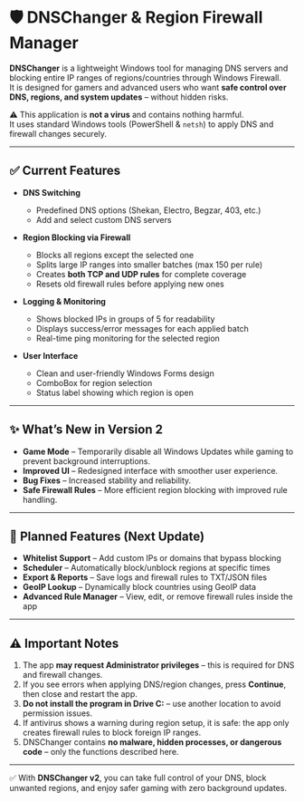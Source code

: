 # 🛡️ DNSChanger & Region Firewall Manager  

**DNSChanger** is a lightweight Windows tool for managing DNS servers and blocking entire IP ranges of regions/countries through Windows Firewall.  
It is designed for gamers and advanced users who want **safe control over DNS, regions, and system updates** – without hidden risks.  

⚠️ This application is **not a virus** and contains nothing harmful.  
It uses standard Windows tools (PowerShell & `netsh`) to apply DNS and firewall changes securely.  

---

## ✅ Current Features  

- **DNS Switching**  
  - Predefined DNS options (Shekan, Electro, Begzar, 403, etc.)  
  - Add and select custom DNS servers  

- **Region Blocking via Firewall**  
  - Blocks all regions except the selected one  
  - Splits large IP ranges into smaller batches (max 150 per rule)  
  - Creates **both TCP and UDP rules** for complete coverage  
  - Resets old firewall rules before applying new ones  

- **Logging & Monitoring**  
  - Shows blocked IPs in groups of 5 for readability  
  - Displays success/error messages for each applied batch  
  - Real-time ping monitoring for the selected region  

- **User Interface**  
  - Clean and user-friendly Windows Forms design  
  - ComboBox for region selection  
  - Status label showing which region is open  

---

## ✨ What’s New in Version 2
- **Game Mode** – Temporarily disable all Windows Updates while gaming to prevent background interruptions.  
- **Improved UI** – Redesigned interface with smoother user experience.  
- **Bug Fixes** – Increased stability and reliability.  
- **Safe Firewall Rules** – More efficient region blocking with improved rule handling.  

---

## 🚀 Planned Features (Next Update)  

- **Whitelist Support** – Add custom IPs or domains that bypass blocking  
- **Scheduler** – Automatically block/unblock regions at specific times  
- **Export & Reports** – Save logs and firewall rules to TXT/JSON files  
- **GeoIP Lookup** – Dynamically block countries using GeoIP data  
- **Advanced Rule Manager** – View, edit, or remove firewall rules inside the app  

---

## ⚠️ Important Notes
1. The app **may request Administrator privileges** – this is required for DNS and firewall changes.  
2. If you see errors when applying DNS/region changes, press **Continue**, then close and restart the app.  
3. **Do not install the program in Drive C:** – use another location to avoid permission issues.  
4. If antivirus shows a warning during region setup, it is safe: the app only creates firewall rules to block foreign IP ranges.  
5. DNSChanger contains **no malware, hidden processes, or dangerous code** – only the functions described here.  

---

✅ With **DNSChanger v2**, you can take full control of your DNS, block unwanted regions, and enjoy safer gaming with zero background updates.  
